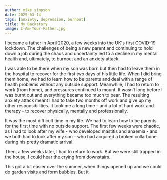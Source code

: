 ```yaml
---
author: mike_simpson
date: 2025-03-14
tags: [anxiety, depression, burnout]
title: My Backstory
image: I-Am-Your-Father.jpg
---
```


I became a father in April 2020, a few weeks into the UK's first COVID-19 lockdown.
The challenges of being a new parent and continuing to hold down a job during the chaos and uncertainty
led to a decline in my mental health and, ultimately, to burnout and an anxiety attack.

I was able to be there when my son was born but then had to leave them in the hospital to recover for 
the first two days of his little life. When I did bring them home, we had to learn how to be parents 
and deal with a range of health problems without any outside support. Meanwhile, I had to return to work 
(from home), and pressures continued to mount. It wasn’t long before I was burnt out and everything became 
too much to bear. The resulting anxiety attack meant I had to take two months off work and give up my other 
responsibilities. It took me a long time – and a lot of hard work and therapy - to recover 
physically, mentally and professionally.

It was the most difficult time in my life. We had to learn how to be parents for the first time
with no outside support. The first few weeks were chaotic, as I had to look after my wife - who
developed mastitis and anaemia - and we both had to look after my son - who had acquired a broken 
collarbone during his pretty dramatic arrival.  

Then, a few weeks later, I had to return to work. But we were still trapped in the house,
I could hear the crying from downstairs.

This got a bit easier over the summer, when things opened up and we could do garden visits and form 
bubbles. But it 
